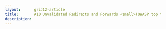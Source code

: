 ```yaml
---
layout:      grid12-article
title:       A10 Unvalidated Redirects and Forwards <small>(OWASP top ten 2010)</small>
description: 
---
```

